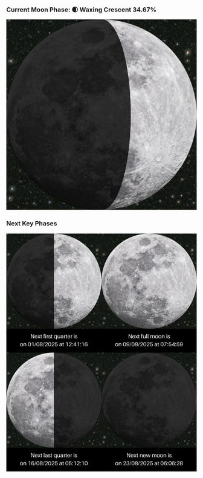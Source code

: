 ### Current Moon Phase: 🌒 Waxing Crescent 34.67%
![Moon Phase](moonphase.png)
### Next Key Phases
![Gallery](gallery.png)
